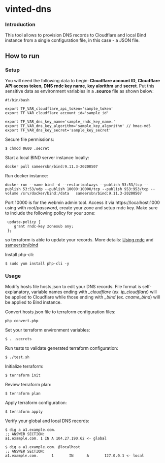 # vinted-dns

### Introduction
This tool allows to provision DNS records to Cloudflare and local Bind instance from a single configuration file, in this case - a JSON file.

## How to run
### Setup

You will need the following data to begin: **Cloudflare account ID**, **Cloudflare API access token**, **DNS rndc key name**, **key alorithm** and **secret**. Put this sensitive data as environment variables in a **.source** file as shown below:

    #!/bin/bash
    
    export TF_VAR_cloudflare_api_token='sample_token'
    export TF_VAR_cloudflare_account_id='sample_id'
    
    export TF_VAR_dns_key_name='sample_rndc_key_name.'
    export TF_VAR_dns_key_algorithm='sample_key_algorithm' // hmac-md5
    export TF_VAR_dns_key_secret='sample_key_secret'

Secure file permissions:

    $ chmod 0600 .secret

Start a local BIND server instance locally: 

    docker pull sameersbn/bind:9.11.3-20200507
    
Run docker instance:

    docker run --name bind -d --restart=always --publish 53:53/tcp --publish 53:53/udp --publish 10000:10000/tcp --publish 953:953/tcp --volume /srv/docker/bind:/data   sameersbn/bind:9.11.3-20200507

 Port 10000 is for the webmin admin tool. Access it via https://localhost:1000 using with *root*/*password*, create your zone and setup rndc key. Make sure to include the following policy for your zone:

     update-policy {
        grant rndc-key zonesub any;
     };
so terraform is able to update your records. More details: [Using rndc](https://www-uxsup.csx.cam.ac.uk/pub/doc/redhat/redhat7.3/rhl-rg-en-7.3/s1-bind-rndc.html)  and [sameersbn/bind](https://github.com/sameersbn/docker-bind)

Install php-cli:

    $ sudo yum install php-cli -y

### Usage
Modify hosts file hosts.json to edit your DNS records. File format is self-explanatory, variable names ending with *_cloudflare* (*ex. ip_cloudflare*) will be applied to Cloudflare while those ending with *_bind* (ex. *cname_bind*) will be applied to Bind instance.

Convert hosts.json file to terraform configuration files:

    php convert.php
    
Set your terraform environment variables:

    $ . .secrets

Run tests to validate generated terraform configuration:

    $ ./test.sh

Initialize terraform:

    $ terraform init

Review terraform plan:

    $ terraform plan

Apply terraform configuration:

    $ terraform apply

Verify your global and local DNS records:

    $ dig a a1.example.com. 
    ;; ANSWER SECTION:
    a1.example.com. 1 IN A 104.27.190.62 <- global
    
    $ dig a a1.example.com. @localhost
    ;; ANSWER SECTION:
    a1.example.com.      1       IN      A       127.0.0.1 <- local

